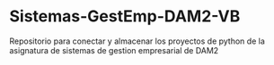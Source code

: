 # Sistemas-GestEmp-DAM2-VB
Repositorio para conectar y almacenar los proyectos de python de la asignatura de sistemas de gestion empresarial de DAM2
